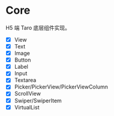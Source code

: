 # Core

H5 端 Taro 底层组件实现。

- [x] View
- [x] Text
- [x] Image
- [x] Button
- [x] Label
- [x] Input
- [x] Textarea
- [x] Picker/PickerView/PickerViewColumn
- [x] ScrollView
- [x] Swiper/SwiperItem
- [x] VirtualList
